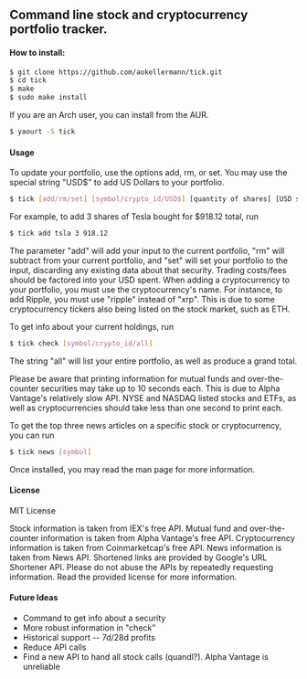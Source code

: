 ## Command line stock and cryptocurrency portfolio tracker.
#### How to install:
```bash
$ git clone https://github.com/aokellermann/tick.git
$ cd tick
$ make
$ sudo make install
```
If you are an Arch user, you can install from the AUR.
```bash
$ yaourt -S tick
```
#### Usage
To update your portfolio, use the options add, rm, or set. You may use the
special string "USD$" to add US Dollars to your portfolio.
```bash
$ tick [add/rm/set] [symbol/crypto_id/USD$] [quantity of shares] [USD spent]
```
For example, to add 3 shares of Tesla bought for $918.12 total, run
```bash
$ tick add tsla 3 918.12
```
The parameter "add" will add your input to the current portfolio, "rm" will
subtract from your current portfolio, and "set" will set your portfolio to
the input, discarding any existing data about that security. Trading costs/fees
should be factored into your USD spent. When adding a cryptocurrency to your
portfolio, you must use the cryptocurrency's name. For instance, to add Ripple,
you must use "ripple" instead of "xrp". This is due to some cryptocurrency
tickers also being listed on the stock market, such as ETH.

To get info about your current holdings, run
```bash
$ tick check [symbol/crypto_id/all]
```
The string "all" will list your entire portfolio, as well as produce a grand
total.

Please be aware that printing information for mutual funds and over-the-counter
securities may take up to 10 seconds each. This is due to Alpha Vantage's
relatively slow API. NYSE and NASDAQ listed stocks and ETFs, as well as cryptocurrencies
should take less than one second to print each.

To get the top three news articles on a specific stock or cryptocurrency,
you can run

```bash
$ tick news [symbol]
```

Once installed, you may read the man page for more information.

#### License
MIT License

Stock information is taken from IEX's free API. Mutual fund and over-the-counter
information is taken from Alpha Vantage's free API. Cryptocurrency information
is taken from Coinmarketcap's free API. News information is taken from News
API. Shortened links are provided by Google's URL Shortener API. Please do
not abuse the APIs by repeatedly requesting information. Read the provided
license for more information.
#### Future Ideas
* Command to get info about a security
* More robust information in "check"
* Historical support -- 7d/28d profits
* Reduce API calls
* Find a new API to hand all stock calls (quandl?). Alpha Vantage is unreliable